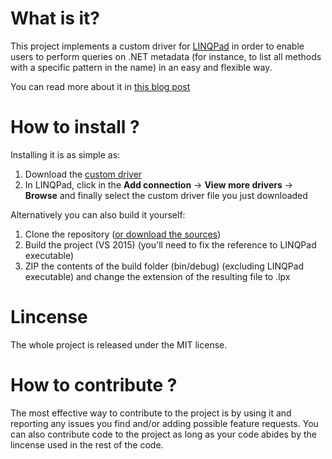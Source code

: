 # What is it?

This project implements a custom driver for [LINQPad](www.linqpad.net) in order to enable users to perform queries on .NET metadata (for instance, to list all methods with a specific pattern in the name) in an easy and flexible way.

You can read more about it in [this blog post](http://programing-fun.blogspot.com/2016/06/to-infinity-and-beyond-more-powerful.html)

# How to install ?

Installing it is as simple as:

1. Download the [custom driver](https://github.com/adrianoc/cecil-linqpad-driver/Pre-Compiled/Cecil.LINQPad.Driver.lpx)
2. In LINQPad, click in the **Add connection** -> **View more drivers** -> **Browse** and finally select the custom driver file you just downloaded

Alternatively you can also build it yourself:

1. Clone the repository ([or download the sources](https://github.com/adrianoc/cecil-linqpad-driver))
2. Build the project (VS 2015) (you'll need to fix the reference to LINQPad executable)
3. ZIP the contents of the build folder (bin/debug) (excluding LINQPad executable) and change the extension of the resulting file to .lpx

# Lincense

The whole project is released under the MIT license.


# How to contribute ?

The most effective way to contribute to the project is by using it and reporting any issues you find and/or adding possible feature requests. You can also contribute code to the project as long as your code abides by the lincense used in the rest of the code.